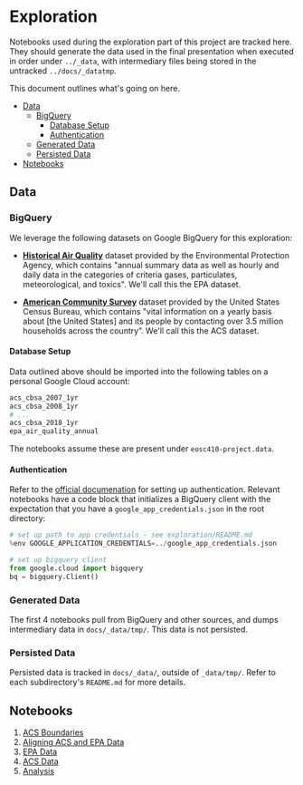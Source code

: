 # Exploration

Notebooks used during the exploration part of this project are tracked here. They should generate
the data used in the final presentation when executed in order under `../_data`, with intermediary
files being stored in the untracked `../docs/_datatmp`.

This document outlines what's going on here.

- [Data](#data)
  - [BigQuery](#bigquery)
    - [Database Setup](#database-setup)
    - [Authentication](#authentication)
  - [Generated Data](#generated-data)
  - [Persisted Data](#persisted-data)
- [Notebooks](#notebooks)

## Data

### BigQuery

We leverage the following datasets on Google BigQuery for this exploration:

* [**Historical Air Quality**](https://console.cloud.google.com/marketplace/details/epa/historical-air-quality?filter=solution-type%3Adataset&filter=category%3Ascience-research&id=198c2178-3986-4182-a7c7-4c9ae81dfc5d) dataset provided by the Environmental Protection Agency, which contains "annual summary data as well as hourly and daily data in the categories of criteria gases, particulates, meteorological, and toxics". We'll call this the EPA dataset.

* [**American Community Survey**](https://console.cloud.google.com/marketplace/details/united-states-census-bureau/acs?filter=solution-type:dataset&q=census&id=1282ab4c-78a4-4da5-8af8-cd693fe390ab) dataset provided by the United States Census Bureau, which contains "vital information on a yearly basis about [the United States] and its people by contacting over 3.5 million households across the country”. We'll call this the ACS dataset.

#### Database Setup

Data outlined above should be imported into the following tables on a personal Google Cloud account:

```sh
acs_cbsa_2007_1yr
acs_cbsa_2008_1yr
# ...
acs_cbsa_2018_1yr
epa_air_quality_annual
```

The notebooks assume these are present under `eosc410-project.data`.

#### Authentication

Refer to the [official documenation](https://cloud.google.com/bigquery/docs/reference/libraries#setting_up_authentication)
for setting up authentication. Relevant notebooks have a code block that initializes a BigQuery client
with the expectation that you have a `google_app_credentials.json` in the root directory:

```py
# set up path to app credentials - see exploration/README.md
%env GOOGLE_APPLICATION_CREDENTIALS=../google_app_credentials.json

# set up bigquery client
from google.cloud import bigquery
bq = bigquery.Client()
```

### Generated Data

The first 4 notebooks pull from BigQuery and other sources, and dumps intermediary data in `docs/_data/tmp/`.
This data is not persisted.

### Persisted Data

Persisted data is tracked in `docs/_data/`, outside of `_data/tmp/`. Refer to each subdirectory's `README.md`
for more details.

## Notebooks

1. [ACS Boundaries](1_acs_boundaries.ipynb)
2. [Aligning ACS and EPA Data](2_aligning_acs_and_epa.ipynb)
3. [EPA Data](3_epa_data.ipynb)
4. [ACS Data](4_acs_data.ipynb)
5. [Analysis](5_analysis.ipynb)
